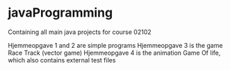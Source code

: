 # javaProgramming
Containing all main java projects for course 02102

Hjemmeopgave 1 and 2 are simple programs
Hjemmeopgave 3 is the game Race Track (vector game)
Hjemmeopgave 4 is the animation Game Of life, which also contains external test files
